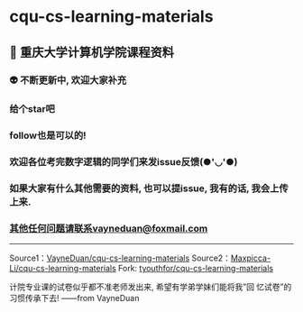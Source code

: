 # cqu-cs-learning-materials
## :gem: 重庆大学计算机学院课程资料
### :alien: 不断更新中, 欢迎大家补充
### 给个star吧

### follow也是可以的!

### 欢迎各位考完数字逻辑的同学们来发issue反馈(●'◡'●)

### 如果大家有什么其他需要的资料, 也可以提issue, 我有的话, 我会上传上来.

### 其他任何问题请联系vayneduan@foxmail.com

---

Source1：[VayneDuan/cqu-cs-learning-materials](https://github.com/VayneDuan/cqu-cs-learning-materials)
Source2：[Maxpicca-Li/cqu-cs-learning-materials](https://github.com/Maxpicca-Li/cqu-cs-learning-materials)
Fork: [tyouthfor/cqu-cs-learning-materials](https://github.com/tyouthfor/cqu-cs-learning-materials)

计院专业课的试卷似乎都不准老师发出来, 希望有学弟学妹们能将我”回 忆试卷”的习惯传承下去! ——from VayneDuan

